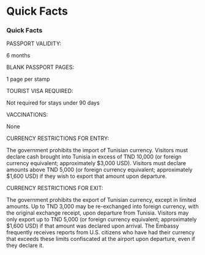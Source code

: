 # Quick Facts

### Quick Facts

PASSPORT VALIDITY:

6 months

BLANK PASSPORT PAGES:

1 page per stamp

TOURIST VISA REQUIRED:

Not required for stays under 90 days

VACCINATIONS:

None

CURRENCY RESTRICTIONS FOR ENTRY:

The government prohibits the import of Tunisian currency. Visitors must declare cash brought into Tunisia in excess of TND 10,000 (or foreign currency equivalent; approximately $3,000 USD). Visitors must declare amounts above TND 5,000 (or foreign currency equivalent; approximately $1,600 USD) if they wish to export that amount upon departure.

CURRENCY RESTRICTIONS FOR EXIT:

The government prohibits the export of Tunisian currency, except in limited amounts. Up to TND 3,000 may be re-exchanged into foreign currency, with the original exchange receipt, upon departure from Tunisia. Visitors may only export up to TND 5,000 (or foreign currency equivalent; approximately $1,600 USD) if that amount was declared upon arrival. The Embassy frequently receives reports from U.S. citizens who have had their currency that exceeds these limits confiscated at the airport upon departure, even if they declare it.